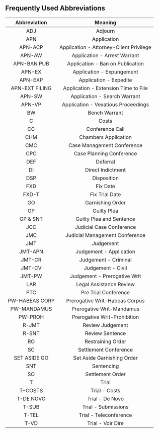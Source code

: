 ## Frequently Used Abbreviations

| Abbreviation | Meaning |
| :---: | :---: |
| ADJ	| Adjourn
| APN	| Application
| APN-ACP	| Application - Attorney-Client Privilege
| APN-AW	| Application - Arrest Warrant
| APN-BAN PUB	| Application - Ban on Publication
| APN-EX	| Application - Expungement
| APN-EXP	| Application - Expedite
| APN-EXT FILING | Application - Extension Time to File
| APN-SW	| Application - Search Warrant
| APN-VP	| Application - Vexatious Proceedings
| BW | Bench Warrant
| C	| Costs
| CC | Conference Call
| CHM	| Chambers Application
| CMC	| Case Management Conference
| CPC	| Case Planning Conference
| DEF	| Deferral
| DI	| Direct Indictment
| DSP	| Disposition
| FXD | Fix Date
| FXD-T | Fix Trial Date
| GO | Garnishing Order
| GP	| Guilty Plea
| GP & SNT	| Guilty Plea and Sentence
| JCC	| Judicial Case Conference
| JMC	| Judicial Management Conference
| JMT | Judgement
| JMT-APN	| Judgement - Application
| JMT-CR	| Judgement - Criminal
| JMT-CV	| Judgement - Civil
| JMT-PW	| Judgement - Prerogative Writ
| LAR	| Legal Assistance Review
| PTC	| Pre Trial Conference
| PW-HABEAS CORP	| Prerogative Writ-Habeas Corpus
| PW-MANDAMUS	| Prerogative Writ-Mandamus
| PW-PROH	| Prerogative Writ-Prohibition
| R-JMT | Review Judgement
| R-SNT	| Review Sentence
| RO	| Restraining Order
| SC	| Settlement Conference
| SET ASIDE GO	| Set Aside Garnishing Order
| SNT	| Sentencing
| SO	| Settlement Order
| T	| Trial
| T-COSTS	| Trial - Costs
| T-DE NOVO	| Trial - De Novo
| T-SUB	| Trial - Submissions
| T-TEL	| Trial - Teleconference
| T-VD	| Trial - Voir Dire
